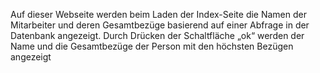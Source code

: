 Auf dieser Webseite werden beim Laden der Index-Seite die Namen der Mitarbeiter und deren Gesamtbezüge basierend auf einer Abfrage in der Datenbank angezeigt. Durch Drücken der Schaltfläche „ok“ werden der Name und die Gesamtbezüge der Person mit den höchsten Bezügen angezeigt
